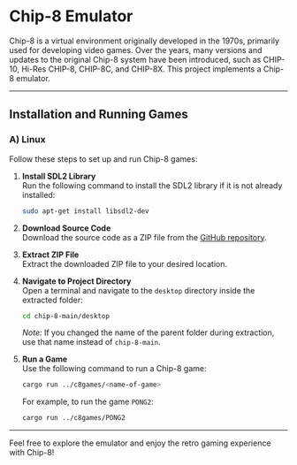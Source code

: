 # Chip-8 Emulator

Chip-8 is a virtual environment originally developed in the 1970s, primarily used for developing video games. Over the years, many versions and updates to the original Chip-8 system have been introduced, such as CHIP-10, Hi-Res CHIP-8, CHIP-8C, and CHIP-8X. This project implements a Chip-8 emulator.

---

## Installation and Running Games

### A) Linux

Follow these steps to set up and run Chip-8 games:

1. **Install SDL2 Library**  
   Run the following command to install the SDL2 library if it is not already installed:
   ```bash
   sudo apt-get install libsdl2-dev
   ```

2. **Download Source Code**  
   Download the source code as a ZIP file from the [GitHub repository](#).

3. **Extract ZIP File**  
   Extract the downloaded ZIP file to your desired location.

4. **Navigate to Project Directory**  
   Open a terminal and navigate to the `desktop` directory inside the extracted folder:
   ```bash
   cd chip-8-main/desktop
   ```
   *Note:* If you changed the name of the parent folder during extraction, use that name instead of `chip-8-main`.

5. **Run a Game**  
   Use the following command to run a Chip-8 game:
   ```bash
   cargo run ../c8games/<name-of-game>
   ```
   For example, to run the game `PONG2`:
   ```bash
   cargo run ../c8games/PONG2
   ```

---

Feel free to explore the emulator and enjoy the retro gaming experience with Chip-8!
